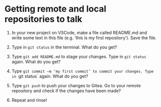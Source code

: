 # Getting remote and local repositories to talk

1. In your new project on VSCode, make a file called README.md and write some text in this file (e.g. ‘this is my first repository’). Save the file.

2. Type in `git status` in the terminal. What do you get?

3. Type `git add README.md` to stage your changes. Type in `git status` again. What do you get?

4. Type `git commit –m ‘my first commit’ to commit your changes. Type in `git status` again. What do you get?

5. Type `git push` to push your changes to Gitea. Go to your remote repository and check if the changes have been made?

6. Repeat and rinse!

